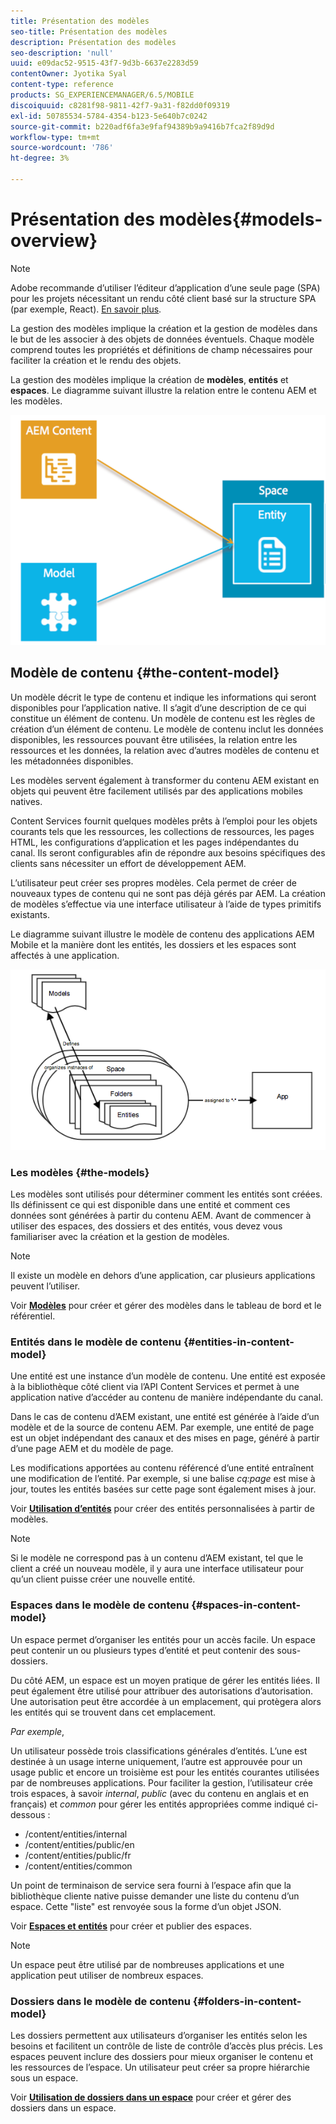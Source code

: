 ```yaml
---
title: Présentation des modèles
seo-title: Présentation des modèles
description: Présentation des modèles
seo-description: 'null'
uuid: e09dac52-9515-43f7-9d3b-6637e2283d59
contentOwner: Jyotika Syal
content-type: reference
products: SG_EXPERIENCEMANAGER/6.5/MOBILE
discoiquuid: c8281f98-9811-42f7-9a31-f82dd0f09319
exl-id: 50785534-5784-4354-b123-5e640b7c0242
source-git-commit: b220adf6fa3e9faf94389b9a9416b7fca2f89d9d
workflow-type: tm+mt
source-wordcount: '786'
ht-degree: 3%

---
```


# Présentation des modèles{#models-overview}

>[!NOTE]
>
>Adobe recommande d’utiliser l’éditeur d’application d’une seule page (SPA) pour les projets nécessitant un rendu côté client basé sur la structure SPA (par exemple, React). [En savoir plus](/help/sites-developing/spa-overview.md).

La gestion des modèles implique la création et la gestion de modèles dans le but de les associer à des objets de données éventuels. Chaque modèle comprend toutes les propriétés et définitions de champ nécessaires pour faciliter la création et le rendu des objets.

La gestion des modèles implique la création de **modèles**, **entités** et **espaces**. Le diagramme suivant illustre la relation entre le contenu AEM et les modèles.

![chlimage_1-81](assets/chlimage_1-81.png)

## Modèle de contenu {#the-content-model}

Un modèle décrit le type de contenu et indique les informations qui seront disponibles pour l’application native. Il s’agit d’une description de ce qui constitue un élément de contenu. Un modèle de contenu est les règles de création d’un élément de contenu. Le modèle de contenu inclut les données disponibles, les ressources pouvant être utilisées, la relation entre les ressources et les données, la relation avec d’autres modèles de contenu et les métadonnées disponibles.

Les modèles servent également à transformer du contenu AEM existant en objets qui peuvent être facilement utilisés par des applications mobiles natives.

Content Services fournit quelques modèles prêts à l’emploi pour les objets courants tels que les ressources, les collections de ressources, les pages HTML, les configurations d’application et les pages indépendantes du canal. Ils seront configurables afin de répondre aux besoins spécifiques des clients sans nécessiter un effort de développement AEM.

L’utilisateur peut créer ses propres modèles. Cela permet de créer de nouveaux types de contenu qui ne sont pas déjà gérés par AEM. La création de modèles s’effectue via une interface utilisateur à l’aide de types primitifs existants.

Le diagramme suivant illustre le modèle de contenu des applications AEM Mobile et la manière dont les entités, les dossiers et les espaces sont affectés à une application.

![chlimage_1-82](assets/chlimage_1-82.png)

### Les modèles {#the-models}

Les modèles sont utilisés pour déterminer comment les entités sont créées. Ils définissent ce qui est disponible dans une entité et comment ces données sont générées à partir du contenu AEM. Avant de commencer à utiliser des espaces, des dossiers et des entités, vous devez vous familiariser avec la création et la gestion de modèles.

>[!NOTE]
>
>Il existe un modèle en dehors d’une application, car plusieurs applications peuvent l’utiliser.


Voir **[Modèles](/help/mobile/administer-mobile-apps.md)** pour créer et gérer des modèles dans le tableau de bord et le référentiel.

### Entités dans le modèle de contenu {#entities-in-content-model}

Une entité est une instance d’un modèle de contenu. Une entité est exposée à la bibliothèque côté client via l’API Content Services et permet à une application native d’accéder au contenu de manière indépendante du canal.

Dans le cas de contenu d’AEM existant, une entité est générée à l’aide d’un modèle et de la source de contenu AEM. Par exemple, une entité de page est un objet indépendant des canaux et des mises en page, généré à partir d’une page AEM et du modèle de page.

Les modifications apportées au contenu référencé d’une entité entraînent une modification de l’entité. Par exemple, si une balise *cq:page* est mise à jour, toutes les entités basées sur cette page sont également mises à jour.

Voir **[Utilisation d’entités](/help/mobile/spaces-and-entities.md)** pour créer des entités personnalisées à partir de modèles.

>[!NOTE]
>
>Si le modèle ne correspond pas à un contenu d’AEM existant, tel que le client a créé un nouveau modèle, il y aura une interface utilisateur pour qu’un client puisse créer une nouvelle entité.


### Espaces dans le modèle de contenu {#spaces-in-content-model}

Un espace permet d’organiser les entités pour un accès facile. Un espace peut contenir un ou plusieurs types d’entité et peut contenir des sous-dossiers.

Du côté AEM, un espace est un moyen pratique de gérer les entités liées. Il peut également être utilisé pour attribuer des autorisations d’autorisation. Une autorisation peut être accordée à un emplacement, qui protègera alors les entités qui se trouvent dans cet emplacement.

*Par exemple*,

Un utilisateur possède trois classifications générales d’entités. L’une est destinée à un usage interne uniquement, l’autre est approuvée pour un usage public et encore un troisième est pour les entités courantes utilisées par de nombreuses applications. Pour faciliter la gestion, l’utilisateur crée trois espaces, à savoir *internal*, *public* (avec du contenu en anglais et en français) et *common* pour gérer les entités appropriées comme indiqué ci-dessous :

* /content/entities/internal
* /content/entities/public/en
* /content/entities/public/fr
* /content/entities/common

Un point de terminaison de service sera fourni à l’espace afin que la bibliothèque cliente native puisse demander une liste du contenu d’un espace. Cette &quot;liste&quot; est renvoyée sous la forme d’un objet JSON.

Voir **[Espaces et entités](/help/mobile/spaces-and-entities.md)** pour créer et publier des espaces.

>[!NOTE]
>
>Un espace peut être utilisé par de nombreuses applications et une application peut utiliser de nombreux espaces.

### Dossiers dans le modèle de contenu {#folders-in-content-model}

Les dossiers permettent aux utilisateurs d’organiser les entités selon les besoins et facilitent un contrôle de liste de contrôle d’accès plus précis. Les espaces peuvent inclure des dossiers pour mieux organiser le contenu et les ressources de l’espace. Un utilisateur peut créer sa propre hiérarchie sous un espace.

Voir **[Utilisation de dossiers dans un espace](/help/mobile/spaces-and-entities.md)** pour créer et gérer des dossiers dans un espace.

